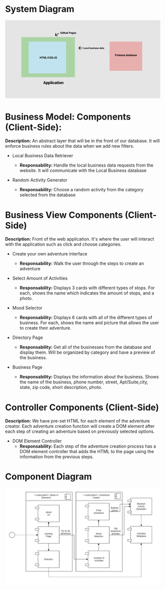 # System Diagram
![SystemsDiagram](images/SystemsDiagram.png)


# Business Model: Components (Client-Side): 
**Description:** An abstract layer that will be in the front of our database. It will enforce business rules about the data when we add new filters. 

* Local Business Data Retriever
  * **Responsability:** Handle the local business data requests from the website. It will communicate with the Local Business database

* Random Activity Generator
  * **Responsability:** Choose a random activity from the category selected from the database
  
# Business View Components (Client-Side)
**Description:** Front of the web application. It's where the user will interact with the application such as click and choose categories.
 
* Create your own adventure interface
  * **Responsability:** Walk the user through the steps to create an adventure

* Select Amount of Activities
  * **Responsability:** Displays 3 cards with different types of stops. For each, shows the name which indicates the amount of stops, and a photo. 

* Mood Selector
  * **Responsability:** Displays 6 cards with all of the different types of business. For each, shows the name and picture that allows the user to create their adventure.

* Directory Page
  * **Responsability:** Get all of the businesses from the database and display them. Will be organized by category and have a preview of the business.

* Business Page
  * **Responsability:** Displays the information about the business. Shows the name of the business, phone number, street, Apt/Suite,city, state, zip code, short description, photo.

# Controller Components (Client-Side)
**Description:** We have pre-set HTML for each element of the adventure creator. Each adventure creation function will create a DOM element after each step of creating an adventure based on previously selected options.

* DOM Element Controller
  * **Responsability:** Each step of the adventure creation process has a DOM element controller that adds the HTML to the page using the information from the previous steps.

# Component Diagram
![ComponentDiagram](images/componentDiagram.png)
